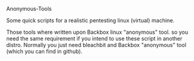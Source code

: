 Anonymous-Tools

Some quick scripts for a realistic pentesting linux (virtual) machine.

Those tools where written upon Backbox linux "anonymous" tool. so you need the same requirement if you intend to use these script in another distro. Normally you just need bleachbit and Backbox "anonymous" tool (which you can find in github). 
